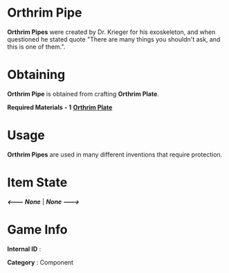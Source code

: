 # Orthrim Pipe

**Orthrim Pipes** were created by Dr. Krieger for his exoskeleton, and when questioned he stated quote "There are many things you shouldn't ask, and this is one of them.".

# Obtaining

**Orthrim Pipe** is obtained from crafting **Orthrim Plate**.

**Required Materials**
**- 1** [**Orthrim Plate**](https://github.com/AlphaMC0/Lone-Martian/blob/main/Plates/Orthrim%20Plate.md)

# Usage

**Orthrim Pipes** are used in many different inventions that require protection.

# Item State

***<--- None*** | ***None --->***

# Game Info

**Internal ID** : 

**Category** : Component


